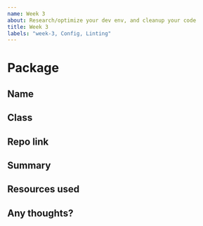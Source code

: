 ```yaml
---
name: Week 3
about: Research/optimize your dev env, and cleanup your code
title: Week 3
labels: "week-3, Config, Linting"
---
```


# Package

## Name

<!-- Add your name here-->

## Class

<!-- Add your class (tech-x) here -->

## Repo link

<!-- Include a link to your repository -->

## Summary

<!-- A summary of what you did. What progress did you make? -->

## Resources used

<!-- What resources did you use? -->

## Any thoughts?

<!-- Let us know what you thought of the homework, and give us any feedback. What parts did you find difficult? -->
